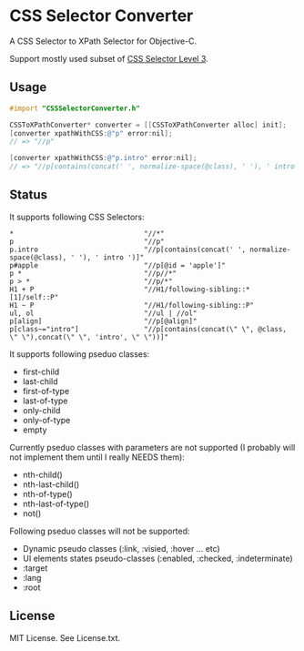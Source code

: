 # CSS Selector Converter

A CSS Selector to XPath Selector for Objective-C. 

Support mostly used subset of  [CSS Selector Level 3](http://www.w3.org/TR/css3-selectors/).

## Usage

```objective-c
#import "CSSSelectorConverter.h"

CSSToXPathConverter* converter = [[CSSToXPathConverter alloc] init];
[converter xpathWithCSS:@"p" error:nil];
// => "//p"

[converter xpathWithCSS:@"p.intro" error:nil];
// => "//p[contains(concat(' ', normalize-space(@class), ' '), ' intro ')]"
```

## Status

It supports following CSS Selectors:

```
*                                "//*"
p                                "//p"
p.intro                          "//p[contains(concat(' ', normalize-space(@class), ' '), ' intro ')]"
p#apple                          "//p[@id = 'apple']"
p *                              "//p//*"
p > *                            "//p/*"
H1 + P                           "//H1/following-sibling::*[1]/self::P"
H1 ~ P                           "//H1/following-sibling::P"
ul, ol                           "//ul | //ol"
p[align]                         "//p[@align]"
p[class~="intro"]                "//p[contains(concat(\" \", @class, \" \"),concat(\" \", 'intro', \" \"))]"
```

It supports following pseduo classes:

- first-child
- last-child
- first-of-type
- last-of-type
- only-child
- only-of-type
- empty

Currently pseduo classes with parameters are not supported (I probably will not implement them until I really NEEDS them):

- nth-child()
- nth-last-child()
- nth-of-type() 
- nth-last-of-type()
- not()

Following pseduo classes will not be supported:

- Dynamic pseudo classes (:link, :visied, :hover ... etc)
- UI elements states pseudo-classes (:enabled, :checked, :indeterminate)
- :target
- :lang
- :root

## License

MIT License. See License.txt.